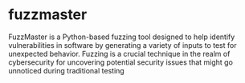 # fuzzmaster
FuzzMaster is a Python-based fuzzing tool designed to help identify vulnerabilities in software by generating a variety of inputs to test for unexpected behavior. Fuzzing is a crucial technique in the realm of cybersecurity for uncovering potential security issues that might go unnoticed during traditional testing
